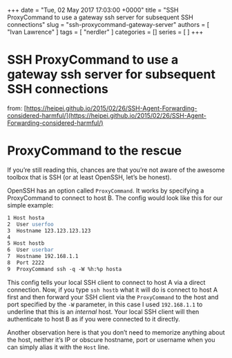 +++
date = "Tue, 02 May 2017 17:03:00 +0000"
title = "SSH ProxyCommand to use a gateway ssh server for subsequent SSH connections"
slug = "ssh-proxycommand-gateway-server"
authors = [ "Ivan Lawrence" ]
tags = [ "nerdler" ]
categories = []
series = [ ]
+++

# SSH ProxyCommand to use a gateway ssh server for subsequent SSH connections

from: [https://heipei.github.io/2015/02/26/SSH-Agent-Forwarding-considered-harmful/](https://heipei.github.io/2015/02/26/SSH-Agent-Forwarding-considered-harmful/)  
  

ProxyCommand to the rescue
==========================

If you’re still reading this, chances are that you’re not aware of the awesome toolbox that is SSH (or at least OpenSSH, let’s be honest).

OpenSSH has an option called `ProxyCommand`. It works by specifying a ProxyCommand to connect to host B. The config would look like this for our simple example:

```apache
1 Host hosta
2  User userfoo
3  Hostname 123.123.123.123
4 
5 Host hostb
6  User userbar
7  Hostname 192.168.1.1
8  Port 2222
9  ProxyCommand ssh -q -W %h:%p hosta
```

This config tells your local SSH client to connect to host A via a direct connection. Now, if you type `ssh hostb` what it will do is connect to host A first and then forward your SSH client via the `ProxyCommand` to the host and port specified by the `-W` parameter, in this case I used `192.168.1.1` to underline that this is an _internal_ host. Your local SSH client will then authenticate to host B as if you were connected to it directly.

Another observation here is that you don’t need to memorize anything about the host, neither it’s IP or obscure hostname, port or username when you can simply alias it with the `Host` line.